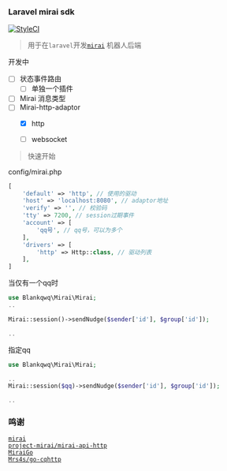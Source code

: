 ### Laravel mirai sdk

[![StyleCI](https://github.styleci.io/repos/399045334/shield?branch=main)](https://github.styleci.io/repos/399045334?branch=main)

> 用于在`laravel`开发[`mirai`](https://github.com/mamoe/mirai) 机器人后端

开发中

- [ ] 状态事件路由
    - [ ] 单独一个插件
- [ ] Mirai 消息类型
- [ ] Mirai-http-adaptor
    - [x] http
    - [ ] websocket



> 快速开始

config/mirai.php

```php
[
    'default' => 'http', // 使用的驱动
    'host' => 'localhost:8080', // adaptor地址
    'verify' => '', // 校验码
    'tty' => 7200, // session过期事件
    'account' => [
        'qq号', // qq号，可以为多个
    ],
    'drivers' => [
        'http' => Http::class, // 驱动列表
    ],
]
```


当仅有一个qq时
```php
use Blankqwq\Mirai\Mirai;
..

Mirai::session()->sendNudge($sender['id'], $group['id']);

..
```
指定qq
```php
use Blankqwq\Mirai\Mirai;

..
Mirai::session($qq)->sendNudge($sender['id'], $group['id']);

..
```

### 鸣谢

[`mirai`](https://github.com/mamoe/mirai) <br>
[`project-mirai/mirai-api-http`](https://github.com/project-mirai/mirai-api-http)<br>
[`MiraiGo`](https://github.com/Mrs4s/MiraiGo)<br>
[`Mrs4s/go-cqhttp`](https://github.com/Mrs4s/go-cqhttp)<br>
